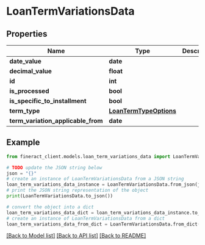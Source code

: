 # LoanTermVariationsData


## Properties

Name | Type | Description | Notes
------------ | ------------- | ------------- | -------------
**date_value** | **date** |  | [optional] 
**decimal_value** | **float** |  | [optional] 
**id** | **int** |  | [optional] 
**is_processed** | **bool** |  | [optional] 
**is_specific_to_installment** | **bool** |  | [optional] 
**term_type** | [**LoanTermTypeOptions**](LoanTermTypeOptions.md) |  | [optional] 
**term_variation_applicable_from** | **date** |  | [optional] 

## Example

```python
from fineract_client.models.loan_term_variations_data import LoanTermVariationsData

# TODO update the JSON string below
json = "{}"
# create an instance of LoanTermVariationsData from a JSON string
loan_term_variations_data_instance = LoanTermVariationsData.from_json(json)
# print the JSON string representation of the object
print(LoanTermVariationsData.to_json())

# convert the object into a dict
loan_term_variations_data_dict = loan_term_variations_data_instance.to_dict()
# create an instance of LoanTermVariationsData from a dict
loan_term_variations_data_from_dict = LoanTermVariationsData.from_dict(loan_term_variations_data_dict)
```
[[Back to Model list]](../README.md#documentation-for-models) [[Back to API list]](../README.md#documentation-for-api-endpoints) [[Back to README]](../README.md)


